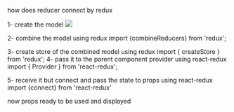 
how does reducer connect by redux 

1- create the model 
![](https://uploads.codesandbox.io/uploads/user/88233b0a-348f-44c1-8774-4518d4a4ddb2/eoB4-Screen%20Shot%202018-07-28%20at%2011.34.54%20PM.png
)

2- combine the model using redux 
import {combineReducers} from 'redux';

3- create store of the combined model using redux 
import { createStore } from 'redux';
4- pass it to the parent component  provider using react-redux
import { Provider } from 'react-redux';

5- receive it but connect and pass the state to props using react-redux
import {connect} from 'react-redux'

now props ready to be used and displayed 



